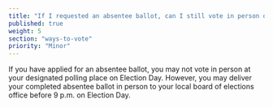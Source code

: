 ```yaml
---
title: "If I requested an absentee ballot, can I still vote in person on Election Day?"
published: true
weight: 5
section: "ways-to-vote"
priority: "Minor"
---
```

If you have applied for an absentee ballot, you may not vote in person at your designated polling place on Election Day. However, you may deliver your completed absentee ballot in person to your local board of elections office before 9 p.m. on Election Day.  

